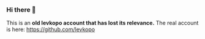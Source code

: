 ### Hi there 👋

This is an **old levkopo account that has lost its relevance.**
The real account is here: https://github.com/levkopo
